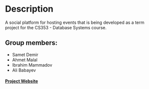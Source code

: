 # Description
A social platform for hosting events that is being developed as a term project for the CS353 - Database Systems course.

## Group members:

- Samet Demir
- Ahmet Malal
- Ibrahim Mammadov
- Ali Babayev

#### [Project Website](ahmet.malal.ug.bilkent.edu.tr)
